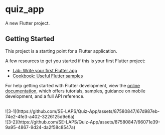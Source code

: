 # quiz_app

A new Flutter project.

## Getting Started

This project is a starting point for a Flutter application.

A few resources to get you started if this is your first Flutter project:

- [Lab: Write your first Flutter app](https://docs.flutter.dev/get-started/codelab)
- [Cookbook: Useful Flutter samples](https://docs.flutter.dev/cookbook)

For help getting started with Flutter development, view the
[online documentation](https://docs.flutter.dev/), which offers tutorials,
samples, guidance on mobile development, and a full API reference.

<br>
![3-1](https://github.com/SE-LAPS/Quiz-App/assets/87580847/67d987eb-74e2-4fe3-a402-3226125d9e6a)
<br>
![3-2](https://github.com/SE-LAPS/Quiz-App/assets/87580847/66071e39-9a95-4867-9d24-da2f58c8547a)
